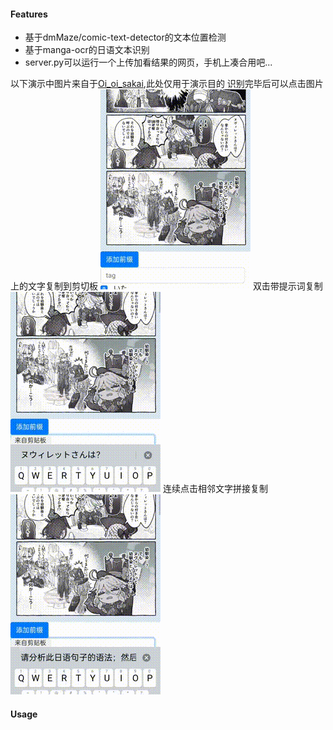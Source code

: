 #### Features
- 基于dmMaze/comic-text-detector的文本位置检测
- 基于manga-ocr的日语文本识别
- server.py可以运行一个上传加看结果的网页，手机上凑合用吧...

以下演示中图片来自于[Oi_oi_sakai](https://x.com/Oi_oi_sakai),此处仅用于演示目的
识别完毕后可以点击图片上的文字复制到剪切板
![单击复制](./static/markdown/1.gif)
双击带提示词复制
![双击复制](./static/markdown/2.gif)
连续点击相邻文字拼接复制
![拼接复制](./static/markdown/3.gif)
#### Usage
